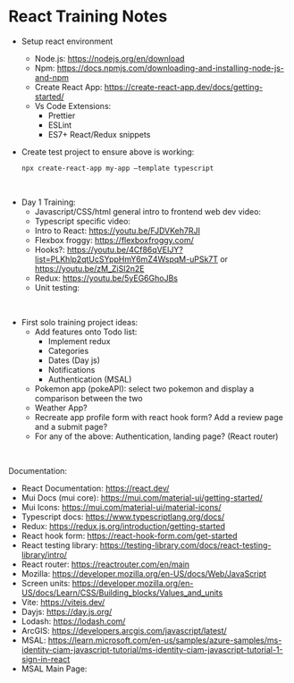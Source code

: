 # React Training Notes

- Setup react environment 
    - Node.js: https://nodejs.org/en/download
    - Npm: https://docs.npmjs.com/downloading-and-installing-node-js-and-npm
    - Create React App: https://create-react-app.dev/docs/getting-started/
    - Vs Code Extensions: 
        - Prettier
        - ESLint
        - ES7+ React/Redux snippets 

- Create test project to ensure above is working: 

    `npx create-react-app my-app —template typescript`

<br/>

- Day 1 Training:
    - Javascript/CSS/html general intro to frontend web dev video: 
    - Typescript specific video: 
    - Intro to React: https://youtu.be/FJDVKeh7RJI
    - Flexbox froggy: https://flexboxfroggy.com/
    - Hooks?:  https://youtu.be/4Cf86qVEIJY?list=PLKhlp2qtUcSYppHmY6mZ4WspqM-uPSk7T or https://youtu.be/zM_ZiSl2n2E
    - Redux: https://youtu.be/5yEG6GhoJBs
    - Unit testing:

<br/>

- First solo training project ideas: 
    - Add features onto Todo list:
        - Implement redux
        - Categories 
        - Dates (Day js)
        - Notifications
        - Authentication (MSAL)
    - Pokemon app (pokeAPI): select two pokemon and display a comparison between the two 
    - Weather App?
    - Recreate app profile form with react hook form? Add a review page and a submit page?
    - For any of the above: Authentication, landing page? (React router)

<br/>

Documentation: 
- React Documentation: https://react.dev/
- Mui Docs (mui core): https://mui.com/material-ui/getting-started/
- Mui Icons: https://mui.com/material-ui/material-icons/
- Typescript docs: https://www.typescriptlang.org/docs/
- Redux: https://redux.js.org/introduction/getting-started
- React hook form: https://react-hook-form.com/get-started
- React testing library: https://testing-library.com/docs/react-testing-library/intro/
- React router: https://reactrouter.com/en/main
- Mozilla: https://developer.mozilla.org/en-US/docs/Web/JavaScript
- Screen units: https://developer.mozilla.org/en-US/docs/Learn/CSS/Building_blocks/Values_and_units
- Vite: https://vitejs.dev/
- Dayjs: https://day.js.org/
- Lodash: https://lodash.com/
- ArcGIS: https://developers.arcgis.com/javascript/latest/
- MSAL: https://learn.microsoft.com/en-us/samples/azure-samples/ms-identity-ciam-javascript-tutorial/ms-identity-ciam-javascript-tutorial-1-sign-in-react
- MSAL Main Page: 
